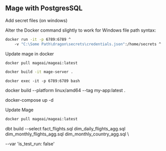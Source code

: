 ## Mage with PostgresSQL

Add secret files (on windows)

Alter the Docker command slightly to work for Windows file path syntax:

```bash
docker run -it -p 6789:6789 ^
    -v "C:\Some Path\dragon\secrets\credentials.json":/home/secrets ^
```

Update mage in docker

```bash
docker pull mageai/mageai:latest

docker build -it mage-server . 

```

```
docker exec -it -p 6789:6789 bash 
```

docker build --platform linux/amd64 --tag my-app:latest .

docker-compose up -d

Update Mage

```bash
docker pull mageai/mageai:latest
```




dbt build --select fact_flights.sql dim_daily_flights_agg.sql dim_monthly_flights_agg.sql dim_monthly_country_agg.sql \

--var 'is_test_run: false'
